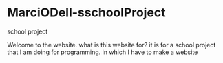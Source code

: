 # MarciODell-sschoolProject
school project

Welcome to the website.
what is this website for?
it is for a school project that I am doing for programming. in which I have to make a website 
